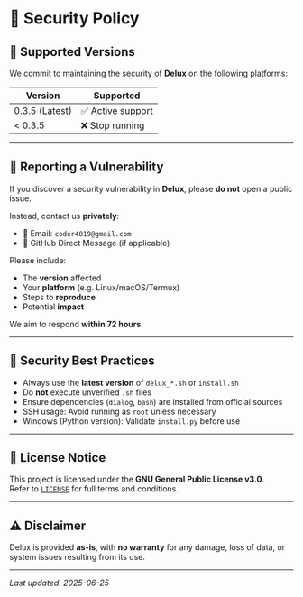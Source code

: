 # 🔐 Security Policy

## 📆 Supported Versions

We commit to maintaining the security of **Delux** on the following platforms:

| Version      | Supported          |
|--------------|--------------------|
| 0.3.5 (Latest) | ✅ Active support |
| < 0.3.5      | ❌ Stop running |

---

## 📢 Reporting a Vulnerability

If you discover a security vulnerability in **Delux**, please **do not** open a public issue.

Instead, contact us **privately**:

- 📧 Email: `coder4819@gmail.com`
- 📩 GitHub Direct Message (if applicable)

Please include:

- The **version** affected
- Your **platform** (e.g. Linux/macOS/Termux)
- Steps to **reproduce**
- Potential **impact**

We aim to respond **within 72 hours**.

---

## 🔐 Security Best Practices

- Always use the **latest version** of `delux_*.sh` or `install.sh`
- Do **not** execute unverified `.sh` files
- Ensure dependencies (`dialog`, `bash`) are installed from official sources
- SSH usage: Avoid running as `root` unless necessary
- Windows (Python version): Validate `install.py` before use

---

## 🧾 License Notice

This project is licensed under the **GNU General Public License v3.0**.  
Refer to [`LICENSE`](LICENSE) for full terms and conditions.

---

## ⚠️ Disclaimer

Delux is provided **as-is**, with **no warranty** for any damage, loss of data, or system issues resulting from its use.

---

_Last updated: 2025-06-25_
